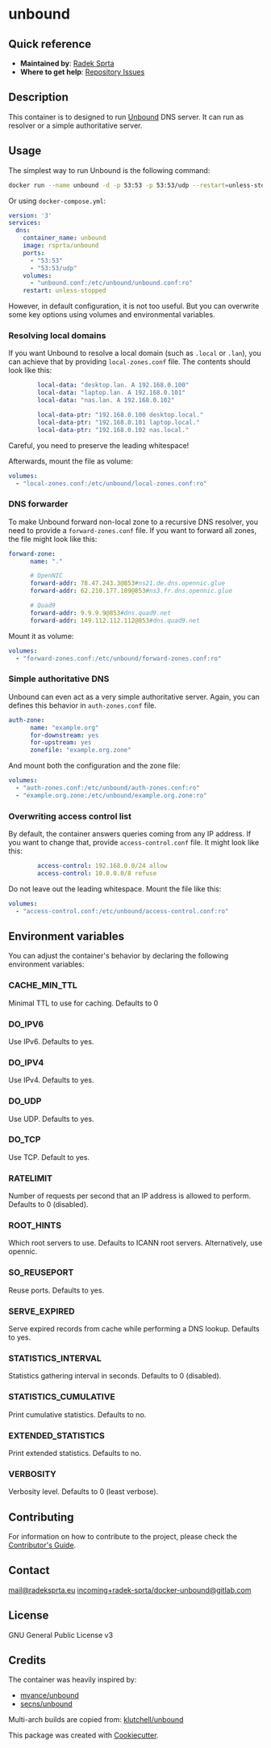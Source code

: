 # unbound

## Quick reference
-	**Maintained by**: [Radek Sprta](https://gitlab.com/radek-sprta)
-	**Where to get help**: [Repository Issues](https://gitlab.com/radek-sprta/docker-unbound/-/issues)

## Description
This container is to designed to run [Unbound][unbound] DNS server. It can run as resolver or a simple
authoritative server.

## Usage
The simplest way to run Unbound is the following command:

```bash
docker run --name unbound -d -p 53:53 -p 53:53/udp --restart=unless-stopped rsprta/unbound:latest
```

Or using `docker-compose.yml`:

```yaml
version: '3'
services:
  dns:
    container_name: unbound
    image: rsprta/unbound
    ports:
      - "53:53"
      - "53:53/udp"
    volumes:
      - "unbound.conf:/etc/unbound/unbound.conf:ro"
    restart: unless-stopped
```

However, in default configuration, it is not too useful. But you can overwrite some key options using
volumes and environmental variables.

### Resolving local domains
If you want Unbound to resolve a local domain (such as `.local` or `.lan`), you can achieve that by
providing `local-zones.conf` file. The contents should look like this:

```yaml
        local-data: "desktop.lan. A 192.168.0.100"
        local-data: "laptop.lan. A 192.168.0.101"
        local-data: "nas.lan. A 192.168.0.102"

    	local-data-ptr: "192.168.0.100 desktop.local."
    	local-data-ptr: "192.168.0.101 laptop.local."
    	local-data-ptr: "192.168.0.102 nas.local."
```

Careful, you need to preserve the leading whitespace!

Afterwards, mount the file as volume:

```yaml
volumes:
  - "local-zones.conf:/etc/unbound/local-zones.conf:ro"
```

### DNS forwarder
To make Unbound forward non-local zone to a recursive DNS resolver, you need to provide a `forward-zones.conf`
file. If you want to forward all zones, the file might look like this:

```yaml
forward-zone:
      name: "."

      # OpenNIC
      forward-addr: 78.47.243.3@853#ns21.de.dns.opennic.glue
      forward-addr: 62.210.177.189@853#ns3.fr.dns.opennic.glue

      # Quad9
      forward-addr: 9.9.9.9@853#dns.quad9.net
      forward-addr: 149.112.112.112@853#dns.quad9.net
```

Mount it as volume:

```yaml
volumes:
  - "forward-zones.conf:/etc/unbound/forward-zones.conf:ro"
```

### Simple authoritative DNS
Unbound can even act as a very simple authoritative server. Again, you can defines this behavior in
`auth-zones.conf` file.

```yaml
auth-zone:
      name: "example.org"
      for-downstream: yes
      for-upstream: yes
      zonefile: "example.org.zone"
```

And mount both the configuration and the zone file:
```yaml
volumes:
  - "auth-zones.conf:/etc/unbound/auth-zones.conf:ro"
  - "example.org.zone:/etc/unbound/example.org.zone:ro"
```

### Overwriting access control list
By default, the container answers queries coming from any IP address. If you want to change that, provide
`access-control.conf` file. It might look like this:

```yaml
        access-control: 192.168.0.0/24 allow
        access-control: 10.0.0.0/8 refuse
```

Do not leave out the leading whitespace. Mount the file like this:

```yaml
volumes:
  - "access-control.conf:/etc/unbound/access-control.conf:ro"
```

## Environment variables
You can adjust the container's behavior by declaring the following environment variables:

### CACHE_MIN_TTL
Minimal TTL to use for caching. Defaults to 0

### DO_IPV6
Use IPv6. Defaults to yes.

### DO_IPV4
Use IPv4. Defaults to yes.

### DO_UDP
Use UDP. Defaults to yes.

### DO_TCP
Use TCP. Default to yes.

### RATELIMIT
Number of requests per second that an IP address is allowed to perform. Defaults to 0 (disabled).

### ROOT_HINTS
Which root servers to use. Defaults to ICANN root servers. Alternatively, use opennic.

### SO_REUSEPORT
Reuse ports. Defaults to yes.

### SERVE_EXPIRED
Serve expired records from cache while performing a DNS lookup. Defaults to yes.

### STATISTICS_INTERVAL
Statistics gathering interval in seconds. Defaults to 0 (disabled).

### STATISTICS_CUMULATIVE
Print cumulative statistics. Defaults to no.

### EXTENDED_STATISTICS
Print extended statistics. Defaults to no.

### VERBOSITY
Verbosity level. Defaults to 0 (least verbose).

## Contributing
For information on how to contribute to the project, please check the [Contributor's Guide][contributing].

## Contact
[mail@radeksprta.eu](mailto:mail@radeksprta.eu)
[incoming+radek-sprta/docker-unbound@gitlab.com](incoming+radek-sprta/docker-unbound@gitlab.com)

## License
GNU General Public License v3

## Credits
The container was heavily inspired by:

- [mvance/unbound](https://hub.docker.com/r/mvance/unbound)
- [secns/unbound](https://hub.docker.com/r/secns/unbound)

Multi-arch builds are copied from:
[klutchell/unbound](https://hub.docker.com/r/klutchell/unbound)

This package was created with [Cookiecutter][cookiecutter].

[contributing]: https://gitlab.com/radek-sprta/docker-unbound/blob/master/CONTRIBUTING.md
[cookiecutter]: https://github.com/audreyr/cookiecutter
[unbound]: https://unbound.net
